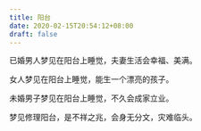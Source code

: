 ```yaml
---
title: 阳台
date: 2020-02-15T20:54:12+08:00
draft: false
---
```


已婚男人梦见在阳台上睡觉，夫妻生活会幸福、美满。

女人梦见在阳台上睡觉，能生一个漂亮的孩子。

未婚男子梦见在阳台上睡觉，不久会成家立业。

梦见修理阳台，是不祥之兆，会身无分文，灾难临头。